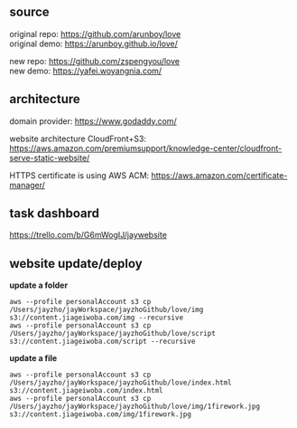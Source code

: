 ## source 
original repo: https://github.com/arunboy/love  
original demo: https://arunboy.github.io/love/  

new repo: https://github.com/zspengyou/love  
new demo: https://yafei.woyangnia.com/  

## architecture

domain provider: https://www.godaddy.com/  

website architecture CloudFront+S3:
https://aws.amazon.com/premiumsupport/knowledge-center/cloudfront-serve-static-website/  

HTTPS certificate is using AWS ACM: https://aws.amazon.com/certificate-manager/   


## task dashboard
https://trello.com/b/G6mWogIJ/jaywebsite


## website update/deploy

**update a folder**

```
aws --profile personalAccount s3 cp /Users/jayzho/jayWorkspace/jayzhoGithub/love/img s3://content.jiageiwoba.com/img --recursive
aws --profile personalAccount s3 cp /Users/jayzho/jayWorkspace/jayzhoGithub/love/script s3://content.jiageiwoba.com/script --recursive
```

**update a file**

```
aws --profile personalAccount s3 cp /Users/jayzho/jayWorkspace/jayzhoGithub/love/index.html s3://content.jiageiwoba.com/index.html 
aws --profile personalAccount s3 cp /Users/jayzho/jayWorkspace/jayzhoGithub/love/img/1firework.jpg s3://content.jiageiwoba.com/img/1firework.jpg 
```

